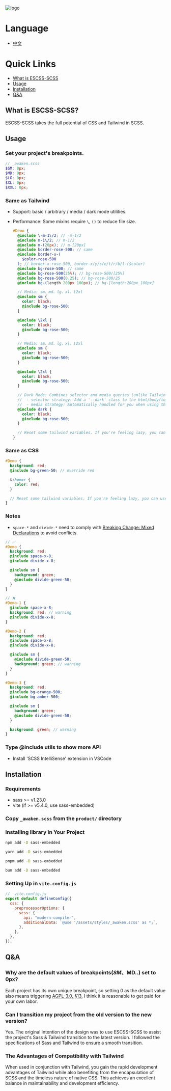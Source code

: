![logo](https://github.com/ESCSS-labs/ESCSS/blob/main/assets/logo.png)

# Language

- [中文](./README-zh.md)

# Quick Links

- [What is ESCSS-SCSS](#what-is-escss-scss)
- [Usage](#usage)
- [Installation](#installation)
- [Q&A](#qa)

## What is ESCSS-SCSS?

ESCSS-SCSS takes the full potential of CSS and Tailwind in SCSS.

## Usage

### Set your project's breakpoints.

```scss
// _awaken.scss
$SM: 0px;
$MD: 0px;
$LG: 0px;
$XL: 0px;
$XXL: 0px;
```

### Same as Tailwind

- Support: basic / arbitrary / media / dark mode utilities.
- Performance: Some mixins require `\`, `()` to reduce file size.

  ```scss
  #Demo {
    @include \-m-1\/2; // -m-1/2
    @include m-1\/2; // m-1/2
    @include m-(20px); // m-[20px]
    @include border-rose-500; // same
    @include border-x-(
      $color-rose-500
    ); // border-x-rose-500, border-x/y/s/e/t/r/b/l-($color)
    @include bg-rose-500; // same
    @include bg-rose-500(25%); // bg-rose-500/[25%]
    @include bg-rose-500(0.25); // bg-rose-500/25
    @include bg-(length 200px 100px); // bg-[length:200px_100px]

    // Media: sm、md、lg、xl、\2xl
    @include sm {
      color: black;
      @include bg-rose-500;
    }

    @include \2xl {
      color: black;
      @include bg-rose-500;
    }

    // Media: sm、md、lg、xl、\2xl
    @include sm {
      color: black;
      @include bg-rose-500;
    }

    @include \2xl {
      color: black;
      @include bg-rose-500;
    }

    // Dark Mode: Combines selector and media queries (unlike Tailwind)
    //  - selector strategy: Add a '--dark' class to the html/body/top level, and toggle the class using JavaScript.
    //  - media strategy: Automatically handled for you when using the @include dark. Only be triggered if the user has set their browser to dark mode.
    @include dark {
      color: black;
      @include bg-rose-500;
    }

    // Reset some tailwind variables. If you're feeling lazy, you can use it in every ID/Class (recommended).
  }
  ```

### Same as CSS

```scss
#Demo {
  background: red;
  @include bg-green-50; // override red

  &:hover {
    color: red;
  }

  // Reset some tailwind variables. If you're feeling lazy, you can use it in every ID/Class (recommended).
}
```

### Notes

- `space-*` and `divide-*` need to comply with [Breaking Change: Mixed Declarations](https://sass-lang.com/documentation/breaking-changes/mixed-decls/) to avoid conflicts.

```scss
// ✅
#Demo {
  background: red;
  @include space-x-8;
  @include divide-x-8;

  @include sm {
    background: green;
    @include divide-green-50;
  }
}

// ❌
#Demo-1 {
  @include space-x-8;
  background: red; // warning
  @include divide-x-8;
}

#Demo-2 {
  background: red;
  @include space-x-8;
  @include divide-x-8;

  @include sm {
    @include divide-green-50;
    background: green; // warning
  }
}

#Demo-3 {
  background: red;
  @include bg-orange-500;
  @include bg-amber-500;

  @include sm {
    background: green;
    @include divide-green-50;
  }

  background: green; // warning
}
```

### Type @include utils to show more API

- Install 'SCSS IntelliSense' extension in VSCode

## Installation

### Requirements

- sass >= v1.23.0
- vite (if >= v5.4.0, use sass-embedded)

### Copy `_awaken.scss` from the `product/` directory

### Installing library in Your Project

```bash
npm add -D sass-embedded
```

```bash
yarn add -D sass-embedded
```

```bash
pnpm add -D sass-embedded
```

```bash
bun add -D sass-embedded
```

### Setting Up in `vite.config.js`

```js
//  vite.config.js
export default defineConfig({
  css: {
    preprocessorOptions: {
      scss: {
        api: "modern-compiler",
        additionalData: `@use '/assets/styles/_awaken.scss' as *;`,
      },
    },
  },
});
```

## Q&A

### Why are the default values of breakpoints($SM、$MD..) set to 0px?

Each project has its own unique breakpoint, so setting 0 as the default value also means triggering [AGPL-3.0, §13](https://www.gnu.org/licenses/agpl-3.0.en.html), I think it is reasonable to get paid for your own labor.

### Can I transition my project from the old version to the new version?

Yes. The original intention of the design was to use ESCSS-SCSS to assist the project's Sass & Tailwind transition to the latest version. I followed the specifications of Sass and Tailwind to ensure a smooth transition.

### The Advantages of Compatibility with Tailwind

When used in conjunction with Tailwind, you gain the rapid development advantages of Tailwind while also benefiting from the encapsulation of SCSS and the timeless nature of native CSS. This achieves an excellent balance in maintainability and development efficiency.
